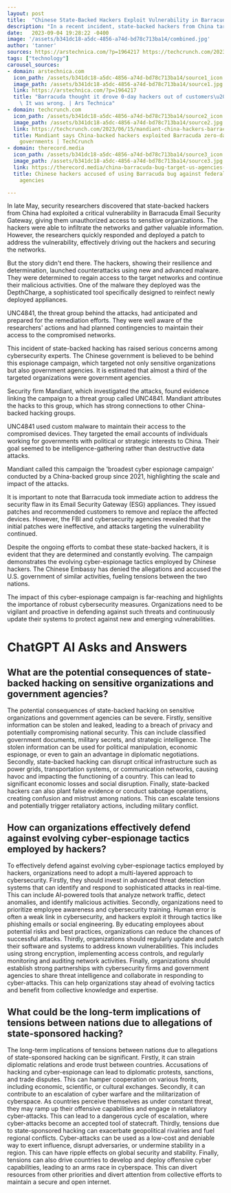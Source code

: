 ```yaml
---
layout: post
title:  "Chinese State-Backed Hackers Exploit Vulnerability in Barracuda Email Security Gateway"
description: "In a recent incident, state-backed hackers from China targeted sensitive organizations and government agencies by exploiting a critical vulnerability in the Barracuda Email Security Gateway. While researchers were able to deploy a patch to address the vulnerability, the hackers launched counterattacks using advanced malware. This cyber-espionage campaign has raised concerns among cybersecurity experts and highlights the importance of robust cybersecurity measures."
date:   2023-09-04 19:28:22 -0400
image: '/assets/b341dc18-a5dc-4856-a74d-bd78c713ba14/combined.jpg'
author: 'tanner'
sources: https://arstechnica.com/?p=1964217 https://techcrunch.com/2023/06/15/mandiant-china-hackers-barracuda-espionage-governments/ https://www.securityweek.com/chinese-apt-was-prepared-for-remediation-efforts-in-barracuda-esg-zero-day-attack/ https://therecord.media/china-barracuda-bug-target-us-agencies-research
tags: ["technology"]
carousel_sources:
- domain: arstechnica.com
  icon_path: /assets/b341dc18-a5dc-4856-a74d-bd78c713ba14/source1_icon.jpg
  image_path: /assets/b341dc18-a5dc-4856-a74d-bd78c713ba14/source1.jpg
  link: https://arstechnica.com/?p=1964217
  title: "Barracuda thought it drove 0-day hackers out of customers\u2019 networks.\
    \ It was wrong. | Ars Technica"
- domain: techcrunch.com
  icon_path: /assets/b341dc18-a5dc-4856-a74d-bd78c713ba14/source2_icon.jpg
  image_path: /assets/b341dc18-a5dc-4856-a74d-bd78c713ba14/source2.jpg
  link: https://techcrunch.com/2023/06/15/mandiant-china-hackers-barracuda-espionage-governments/
  title: Mandiant says China-backed hackers exploited Barracuda zero-day to spy on
    governments | TechCrunch
- domain: therecord.media
  icon_path: /assets/b341dc18-a5dc-4856-a74d-bd78c713ba14/source3_icon.jpg
  image_path: /assets/b341dc18-a5dc-4856-a74d-bd78c713ba14/source3.jpg
  link: https://therecord.media/china-barracuda-bug-target-us-agencies-research
  title: Chinese hackers accused of using Barracuda bug against federal, local US
    agencies

---
```


In late May, security researchers discovered that state-backed hackers from China had exploited a critical vulnerability in Barracuda Email Security Gateway, giving them unauthorized access to sensitive organizations. The hackers were able to infiltrate the networks and gather valuable information. However, the researchers quickly responded and deployed a patch to address the vulnerability, effectively driving out the hackers and securing the networks.

But the story didn't end there. The hackers, showing their resilience and determination, launched counterattacks using new and advanced malware. They were determined to regain access to the target networks and continue their malicious activities. One of the malware they deployed was the DepthCharge, a sophisticated tool specifically designed to reinfect newly deployed appliances.

UNC4841, the threat group behind the attacks, had anticipated and prepared for the remediation efforts. They were well aware of the researchers' actions and had planned contingencies to maintain their access to the compromised networks.

This incident of state-backed hacking has raised serious concerns among cybersecurity experts. The Chinese government is believed to be behind this espionage campaign, which targeted not only sensitive organizations but also government agencies. It is estimated that almost a third of the targeted organizations were government agencies.

Security firm Mandiant, which investigated the attacks, found evidence linking the campaign to a threat group called UNC4841. Mandiant attributes the hacks to this group, which has strong connections to other China-backed hacking groups.

UNC4841 used custom malware to maintain their access to the compromised devices. They targeted the email accounts of individuals working for governments with political or strategic interests to China. Their goal seemed to be intelligence-gathering rather than destructive data attacks.

Mandiant called this campaign the 'broadest cyber espionage campaign' conducted by a China-backed group since 2021, highlighting the scale and impact of the attacks.

It is important to note that Barracuda took immediate action to address the security flaw in its Email Security Gateway (ESG) appliances. They issued patches and recommended customers to remove and replace the affected devices. However, the FBI and cybersecurity agencies revealed that the initial patches were ineffective, and attacks targeting the vulnerability continued.

Despite the ongoing efforts to combat these state-backed hackers, it is evident that they are determined and constantly evolving. The campaign demonstrates the evolving cyber-espionage tactics employed by Chinese hackers. The Chinese Embassy has denied the allegations and accused the U.S. government of similar activities, fueling tensions between the two nations.

The impact of this cyber-espionage campaign is far-reaching and highlights the importance of robust cybersecurity measures. Organizations need to be vigilant and proactive in defending against such threats and continuously update their systems to protect against new and emerging vulnerabilities.


# ChatGPT AI Asks and Answers
## What are the potential consequences of state-backed hacking on sensitive organizations and government agencies?
The potential consequences of state-backed hacking on sensitive organizations and government agencies can be severe. Firstly, sensitive information can be stolen and leaked, leading to a breach of privacy and potentially compromising national security. This can include classified government documents, military secrets, and strategic intelligence. The stolen information can be used for political manipulation, economic espionage, or even to gain an advantage in diplomatic negotiations. Secondly, state-backed hacking can disrupt critical infrastructure such as power grids, transportation systems, or communication networks, causing havoc and impacting the functioning of a country. This can lead to significant economic losses and social disruption. Finally, state-backed hackers can also plant false evidence or conduct sabotage operations, creating confusion and mistrust among nations. This can escalate tensions and potentially trigger retaliatory actions, including military conflict.

## How can organizations effectively defend against evolving cyber-espionage tactics employed by hackers?
To effectively defend against evolving cyber-espionage tactics employed by hackers, organizations need to adopt a multi-layered approach to cybersecurity. Firstly, they should invest in advanced threat detection systems that can identify and respond to sophisticated attacks in real-time. This can include AI-powered tools that analyze network traffic, detect anomalies, and identify malicious activities. Secondly, organizations need to prioritize employee awareness and cybersecurity training. Human error is often a weak link in cybersecurity, and hackers exploit it through tactics like phishing emails or social engineering. By educating employees about potential risks and best practices, organizations can reduce the chances of successful attacks. Thirdly, organizations should regularly update and patch their software and systems to address known vulnerabilities. This includes using strong encryption, implementing access controls, and regularly monitoring and auditing network activities. Finally, organizations should establish strong partnerships with cybersecurity firms and government agencies to share threat intelligence and collaborate in responding to cyber-attacks. This can help organizations stay ahead of evolving tactics and benefit from collective knowledge and expertise.

## What could be the long-term implications of tensions between nations due to allegations of state-sponsored hacking?
The long-term implications of tensions between nations due to allegations of state-sponsored hacking can be significant. Firstly, it can strain diplomatic relations and erode trust between countries. Accusations of hacking and cyber-espionage can lead to diplomatic protests, sanctions, and trade disputes. This can hamper cooperation on various fronts, including economic, scientific, or cultural exchanges. Secondly, it can contribute to an escalation of cyber warfare and the militarization of cyberspace. As countries perceive themselves as under constant threat, they may ramp up their offensive capabilities and engage in retaliatory cyber-attacks. This can lead to a dangerous cycle of escalation, where cyber-attacks become an accepted tool of statecraft. Thirdly, tensions due to state-sponsored hacking can exacerbate geopolitical rivalries and fuel regional conflicts. Cyber-attacks can be used as a low-cost and deniable way to exert influence, disrupt adversaries, or undermine stability in a region. This can have ripple effects on global security and stability. Finally, tensions can also drive countries to develop and deploy offensive cyber capabilities, leading to an arms race in cyberspace. This can divert resources from other priorities and divert attention from collective efforts to maintain a secure and open internet.

